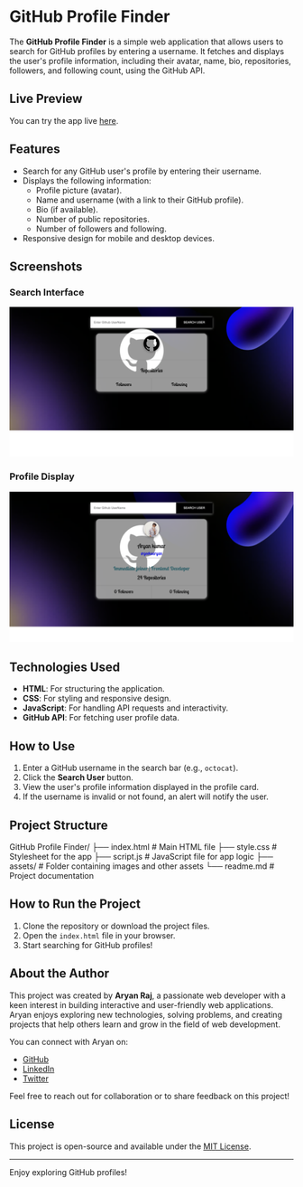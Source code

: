 # GitHub Profile Finder

The **GitHub Profile Finder** is a simple web application that allows users to search for GitHub profiles by entering a username. It fetches and displays the user's profile information, including their avatar, name, bio, repositories, followers, and following count, using the GitHub API.

## Live Preview

You can try the app live [here](https://github-profile-finder-seven-beta.vercel.app/).

## Features

- Search for any GitHub user's profile by entering their username.
- Displays the following information:
  - Profile picture (avatar).
  - Name and username (with a link to their GitHub profile).
  - Bio (if available).
  - Number of public repositories.
  - Number of followers and following.
- Responsive design for mobile and desktop devices.

## Screenshots

### Search Interface

![Search Interface](assets/Screenshot2.png)

### Profile Display

![Profile Display](assets/Screenshot.png)

## Technologies Used

- **HTML**: For structuring the application.
- **CSS**: For styling and responsive design.
- **JavaScript**: For handling API requests and interactivity.
- **GitHub API**: For fetching user profile data.

## How to Use

1. Enter a GitHub username in the search bar (e.g., `octocat`).
2. Click the **Search User** button.
3. View the user's profile information displayed in the profile card.
4. If the username is invalid or not found, an alert will notify the user.

## Project Structure

GitHub Profile Finder/ ├── index.html # Main HTML file ├── style.css # Stylesheet for the app ├── script.js # JavaScript file for app logic ├── assets/ # Folder containing images and other assets └── readme.md # Project documentation


## How to Run the Project

1. Clone the repository or download the project files.
2. Open the `index.html` file in your browser.
3. Start searching for GitHub profiles!

## About the Author

This project was created by **Aryan Raj**, a passionate web developer with a keen interest in building interactive and user-friendly web applications. Aryan enjoys exploring new technologies, solving problems, and creating projects that help others learn and grow in the field of web development.

You can connect with Aryan on:

- [GitHub](https://github.com/geeksaryan)  
- [LinkedIn](linkedin.com/in/aryan-kumar-220791278)  
- [Twitter](https://x.com/aryanraj7981)

Feel free to reach out for collaboration or to share feedback on this project!

## License

This project is open-source and available under the [MIT License](https://opensource.org/licenses/MIT).

---
Enjoy exploring GitHub profiles!

